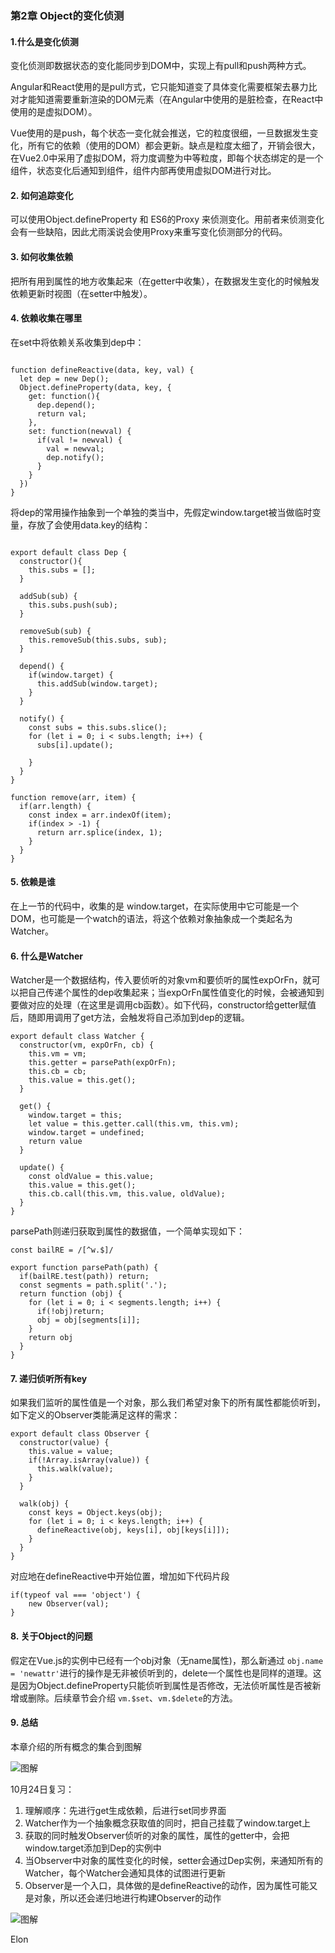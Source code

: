 ### 第2章 Object的变化侦测

#### 1.什么是变化侦测

变化侦测即数据状态的变化能同步到DOM中，实现上有pull和push两种方式。

Angular和React使用的是pull方式，它只能知道变了具体变化需要框架去暴力比对才能知道需要重新渲染的DOM元素（在Angular中使用的是脏检查，在React中使用的是虚拟DOM）。

Vue使用的是push，每个状态一变化就会推送，它的粒度很细，一旦数据发生变化，所有它的依赖（使用的DOM）都会更新。缺点是粒度太细了，开销会很大，在Vue2.0中采用了虚拟DOM，将力度调整为中等粒度，即每个状态绑定的是一个组件，状态变化后通知到组件，组件内部再使用虚拟DOM进行对比。

#### 2. 如何追踪变化


可以使用Object.defineProperty 和 ES6的Proxy 来侦测变化。用前者来侦测变化会有一些缺陷，因此尤雨溪说会使用Proxy来重写变化侦测部分的代码。

#### 3. 如何收集依赖

把所有用到属性的地方收集起来（在getter中收集），在数据发生变化的时候触发依赖更新时视图（在setter中触发）。

#### 4. 依赖收集在哪里

在set中将依赖关系收集到dep中：

```

function defineReactive(data, key, val) {
  let dep = new Dep();
  Object.defineProperty(data, key, {
    get: function(){
      dep.depend();
      return val;
    },
    set: function(newval) {
      if(val != newval) {
        val = newval;
        dep.notify();
      }
    }
  })
}
```

将dep的常用操作抽象到一个单独的类当中，先假定window.target被当做临时变量，存放了会使用data.key的结构：

```

export default class Dep {
  constructor(){
    this.subs = [];
  }

  addSub(sub) {
    this.subs.push(sub);
  }

  removeSub(sub) {
    this.removeSub(this.subs, sub);
  }

  depend() {
    if(window.target) {
      this.addSub(window.target);
    }
  }

  notify() {
    const subs = this.subs.slice();
    for (let i = 0; i < subs.length; i++) {
      subs[i].update();
      
    }
  }
}

function remove(arr, item) {
  if(arr.length) {
    const index = arr.indexOf(item);
    if(index > -1) {
      return arr.splice(index, 1);
    }
  }
}
```
#### 5. 依赖是谁

在上一节的代码中，收集的是 window.target，在实际使用中它可能是一个DOM，也可能是一个watch的语法，将这个依赖对象抽象成一个类起名为 Watcher。

#### 6. 什么是Watcher


Watcher是一个数据结构，传入要侦听的对象vm和要侦听的属性expOrFn，就可以把自己传递个属性的dep收集起来；当expOrFn属性值变化的时候，会被通知到要做对应的处理（在这里是调用cb函数）。如下代码，constructor给getter赋值后，随即用调用了get方法，会触发将自己添加到dep的逻辑。

```
export default class Watcher {
  constructor(vm, expOrFn, cb) {
    this.vm = vm;
    this.getter = parsePath(expOrFn);
    this.cb = cb;
    this.value = this.get();
  }

  get() {
    window.target = this;
    let value = this.getter.call(this.vm, this.vm);
    window.target = undefined;
    return value
  }

  update() {
    const oldValue = this.value;
    this.value = this.get();
    this.cb.call(this.vm, this.value, oldValue);
  }
}
```

parsePath则递归获取到属性的数据值，一个简单实现如下：

```
const bailRE = /[^w.$]/

export function parsePath(path) {
  if(bailRE.test(path)) return;
  const segments = path.split('.');
  return function (obj) {
    for (let i = 0; i < segments.length; i++) {
      if(!obj)return;
      obj = obj[segments[i]];
    }
    return obj
  }
}
```

#### 7. 递归侦听所有key

如果我们监听的属性值是一个对象，那么我们希望对象下的所有属性都能侦听到，如下定义的Observer类能满足这样的需求：

```
export default class Observer {
  constructor(value) {
    this.value = value;
    if(!Array.isArray(value)) {
      this.walk(value);
    }
  }

  walk(obj) {
    const keys = Object.keys(obj);
    for (let i = 0; i < keys.length; i++) {
      defineReactive(obj, keys[i], obj[keys[i]]);
    }
  }
}
```

对应地在defineReactive中开始位置，增加如下代码片段 

```
if(typeof val === 'object') {
    new Observer(val);
}
```

#### 8. 关于Object的问题

假定在Vue.js的实例中已经有一个obj对象（无name属性)，那么新通过 `obj.name = 'newattr'`进行的操作是无非被侦听到的，delete一个属性也是同样的道理。这是因为Object.defineProperty只能侦听到属性是否修改，无法侦听属性是否被新增或删除。后续章节会介绍 `vm.$set`、`vm.$delete`的方法。



#### 9. 总结

本章介绍的所有概念的集合到图解

![图解](./chapter2.png)


10月24日复习：

1. 理解顺序：先进行get生成依赖，后进行set同步界面
2. Watcher作为一个抽象概念获取值的同时，把自己挂载了window.target上
3. 获取的同时触发Observer侦听的对象的属性，属性的getter中，会把window.target添加到Dep的实例中
4. 当Observer中对象的属性变化的时候，setter会通过Dep实例，来通知所有的Watcher，每个Watcher会通知具体的试图进行更新
5. Observer是一个入口，具体做的是defineReactive的动作，因为属性可能又是对象，所以还会递归地进行构建Observer的动作


![图解](./chapter2-graphic.jpeg)



Elon


















